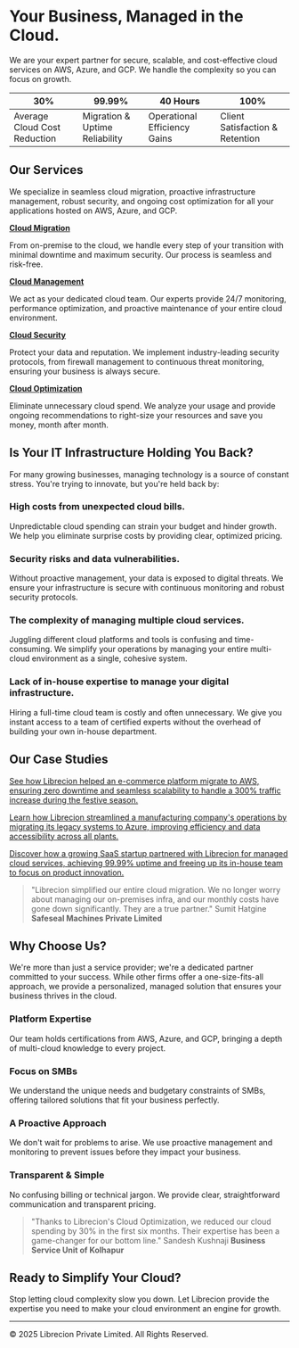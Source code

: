 # Your Business, Managed in the Cloud.

We are your expert partner for secure, scalable, and cost-effective cloud services on AWS, Azure, and GCP. We handle the complexity so you can focus on growth.

| 30%  | 99.99% | 40 Hours  | 100%  |
| -------- | ------- | ------- | ------- |
| Average Cloud Cost Reduction | Migration & Uptime Reliability | Operational Efficiency Gains | Client Satisfaction & Retention |

## Our Services

We specialize in seamless cloud migration, proactive infrastructure management, robust security, and ongoing cost optimization for all your applications hosted on AWS, Azure, and GCP.

[**Cloud Migration**](https://www.librecion.com/cloud-migration)

From on-premise to the cloud, we handle every step of your transition with minimal downtime and maximum security. Our process is seamless and risk-free.

[**Cloud Management**](https://www.librecion.com/cloud-management)

We act as your dedicated cloud team. Our experts provide 24/7 monitoring, performance optimization, and proactive maintenance of your entire cloud environment.

[**Cloud Security**](https://www.librecion.com/cloud-security)

Protect your data and reputation. We implement industry-leading security protocols, from firewall management to continuous threat monitoring, ensuring your business is always secure.

[**Cloud Optimization**](https://www.librecion.com/cloud-optimization)

Eliminate unnecessary cloud spend. We analyze your usage and provide ongoing recommendations to right-size your resources and save you money, month after month.

## Is Your IT Infrastructure Holding You Back?

For many growing businesses, managing technology is a source of constant stress. You're trying to innovate, but you're held back by:

### High costs from unexpected cloud bills.

Unpredictable cloud spending can strain your budget and hinder growth. We help you eliminate surprise costs by providing clear, optimized pricing.

### Security risks and data vulnerabilities.

Without proactive management, your data is exposed to digital threats. We ensure your infrastructure is secure with continuous monitoring and robust security protocols.

### The complexity of managing multiple cloud services.

Juggling different cloud platforms and tools is confusing and time-consuming. We simplify your operations by managing your entire multi-cloud environment as a single, cohesive system.

### Lack of in-house expertise to manage your digital infrastructure.

Hiring a full-time cloud team is costly and often unnecessary. We give you instant access to a team of certified experts without the overhead of building your own in-house department.

## Our Case Studies

[See how Librecion helped an e-commerce platform migrate to AWS, ensuring zero downtime and seamless scalability to handle a 300% traffic increase during the festive season.](https://www.librecion.com/contact-us)

[Learn how Librecion streamlined a manufacturing company's operations by migrating its legacy systems to Azure, improving efficiency and data accessibility across all plants.](https://www.librecion.com/contact-us)

[Discover how a growing SaaS startup partnered with Librecion for managed cloud services, achieving 99.99% uptime and freeing up its in-house team to focus on product innovation.](https://www.librecion.com/contact-us)

> "Librecion simplified our entire cloud migration. We no longer worry about managing our on-premises infra, and our monthly costs have gone down significantly. They are a true partner."
Sumit Hatgine
**Safeseal Machines Private Limited**

## Why Choose Us?

We're more than just a service provider; we're a dedicated partner committed to your success. While other firms offer a one-size-fits-all approach, we provide a personalized, managed solution that ensures your business thrives in the cloud.

### Platform Expertise

Our team holds certifications from AWS, Azure, and GCP, bringing a depth of multi-cloud knowledge to every project.

### Focus on SMBs

We understand the unique needs and budgetary constraints of SMBs, offering tailored solutions that fit your business perfectly.

### A Proactive Approach

We don't wait for problems to arise. We use proactive management and monitoring to prevent issues before they impact your business.

### Transparent & Simple

No confusing billing or technical jargon. We provide clear, straightforward communication and transparent pricing.

> "Thanks to Librecion's Cloud Optimization, we reduced our cloud spending by 30% in the first six months. Their expertise has been a game-changer for our bottom line."
Sandesh Kushnaji
**Business Service Unit of Kolhapur**

## Ready to Simplify Your Cloud?

Stop letting cloud complexity slow you down. Let Librecion provide the expertise you need to make your cloud environment an engine for growth.

---

© 2025 Librecion Private Limited. All Rights Reserved.

